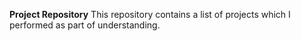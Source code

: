 **Project Repository**
This repository contains a list of projects which I performed as part of understanding.
